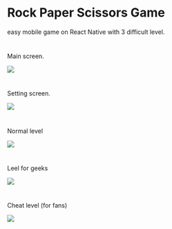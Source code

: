 # Rock Paper Scissors Game

easy mobile game on React Native with 3 difficult level.

# 
Main screen. 

![](https://github.com/LaV0n/rock-paper-scissors/blob/master/assets/images/Screenshot_1671006300.png)
#
Setting screen.

![](https://github.com/LaV0n/rock-paper-scissors/blob/master/assets/images/Screenshot_1671006318.png)
#
Normal level

![](https://github.com/LaV0n/rock-paper-scissors/blob/master/assets/images/1.gif)
#
Leel for geeks

![](https://github.com/LaV0n/rock-paper-scissors/blob/master/assets/images/2.gif)
#
Cheat level (for fans)

![](https://github.com/LaV0n/rock-paper-scissors/blob/master/assets/images/3.gif)

